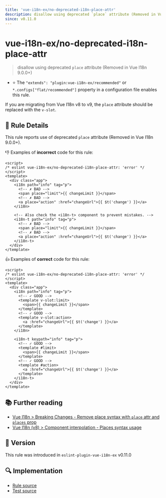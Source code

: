 ```yaml
---
title: 'vue-i18n-ex/no-deprecated-i18n-place-attr'
description: disallow using deprecated `place` attribute (Removed in Vue I18n 9.0.0+)
since: v0.11.0
---
```


# vue-i18n-ex/no-deprecated-i18n-place-attr

> disallow using deprecated `place` attribute (Removed in Vue I18n 9.0.0+)

- :star: The `"extends": "plugin:vue-i18n-ex/recommended"` or `*.configs["flat/recommended"]` property in a configuration file enables this rule.

If you are migrating from Vue I18n v8 to v9, the `place` attribute should be replaced with the `v-slot`.

## :book: Rule Details

This rule reports use of deprecated `place` attribute (Removed in Vue I18n 9.0.0+).

:-1: Examples of **incorrect** code for this rule:

<eslint-code-block>

<!-- eslint-skip -->

```vue
<script>
/* eslint vue-i18n-ex/no-deprecated-i18n-place-attr: 'error' */
</script>
<template>
  <div class="app">
    <i18n path="info" tag="p">
      <!-- ✗ BAD -->
      <span place="limit">{{ changeLimit }}</span>
      <!-- ✗ BAD -->
      <a place="action" :href="changeUrl">{{ $t('change') }}</a>
    </i18n>

    <!-- Also check the <i18n-t> component to prevent mistakes. -->
    <i18n-t path="info" tag="p">
      <!-- ✗ BAD -->
      <span place="limit">{{ changeLimit }}</span>
      <!-- ✗ BAD -->
      <a place="action" :href="changeUrl">{{ $t('change') }}</a>
    </i18n-t>
  </div>
</template>
```

</eslint-code-block>

:+1: Examples of **correct** code for this rule:

<eslint-code-block>

<!-- eslint-skip -->

```vue
<script>
/* eslint vue-i18n-ex/no-deprecated-i18n-place-attr: 'error' */
</script>
<template>
  <div class="app">
    <i18n path="info" tag="p">
      <!-- ✓ GOOD -->
      <template v-slot:limit>
        <span>{{ changeLimit }}</span>
      </template>
      <!-- ✓ GOOD -->
      <template v-slot:action>
        <a :href="changeUrl">{{ $t('change') }}</a>
      </template>
    </i18n>

    <i18n-t keypath="info" tag="p">
      <!-- ✓ GOOD -->
      <template #limit>
        <span>{{ changeLimit }}</span>
      </template>
      <!-- ✓ GOOD -->
      <template #action>
        <a :href="changeUrl">{{ $t('change') }}</a>
      </template>
    </i18n-t>
  </div>
</template>
```

</eslint-code-block>

## :books: Further reading

- [Vue I18n > Breaking Changes - Remove place syntax with `place` attr and `places` prop](https://vue-i18n-ex.intlify.dev/guide/migration/breaking.html#remove-place-syntax-with-place-attr-and-places-prop)
- [Vue I18n (v8) > Component interpolation - Places syntax usage](https://kazupon.github.io/vue-i18n-ex/guide/interpolation.html#places-syntax-usage)

## :rocket: Version

This rule was introduced in `eslint-plugin-vue-i18n-ex` v0.11.0

## :mag: Implementation

- [Rule source](https://github.com/intlify/eslint-plugin-vue-i18n-ex/blob/master/lib/rules/no-deprecated-i18n-place-attr.ts)
- [Test source](https://github.com/intlify/eslint-plugin-vue-i18n-ex/tree/master/tests/lib/rules/no-deprecated-i18n-place-attr.ts)
